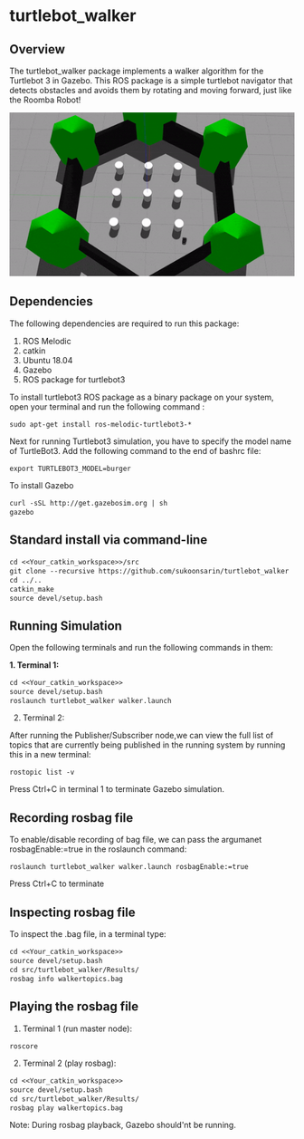 # turtlebot_walker

## Overview

The turtlebot_walker package implements a walker algorithm for the Turtlebot 3 in Gazebo. This ROS package is a simple turtlebot navigator that detects obstacles and avoids them by rotating and moving forward, just like the Roomba Robot!
<p align="center">
 <img src="https://github.com/sukoonsarin/turtlebot_walker/blob/Week12_HW/Results/Simulation.gif">
</p>

## Dependencies

The following dependencies are required to run this package:

1. ROS Melodic
2. catkin 
3. Ubuntu 18.04 
4. Gazebo
5. ROS package for turtlebot3

To install turtlebot3 ROS package as a binary package on your system, open your terminal and run the following command :
```
sudo apt-get install ros-melodic-turtlebot3-*
```
Next for running Turtlebot3 simulation, you have to specify the model name of TurtleBot3.
Add the following command to the end of bashrc file:
```
export TURTLEBOT3_MODEL=burger
```
To install Gazebo
```
curl -sSL http://get.gazebosim.org | sh
gazebo
```

## Standard install via command-line
```
cd <<Your_catkin_workspace>>/src
git clone --recursive https://github.com/sukoonsarin/turtlebot_walker
cd ../..
catkin_make
source devel/setup.bash
```
## Running Simulation
Open the following terminals and run the following commands in them:

**1. Terminal 1:**

    cd <<Your_catkin_workspace>>
    source devel/setup.bash
    roslaunch turtlebot_walker walker.launch 


2. Terminal 2:

After running the Publisher/Subscriber node,we can view the full list of topics that are currently being published in the running system by running this in a new terminal:
```
rostopic list -v
```
Press Ctrl+C in terminal 1 to terminate Gazebo simulation.

## Recording rosbag file
To enable/disable recording of bag file, we can pass the argumanet rosbagEnable:=true in the roslaunch command:
```
roslaunch turtlebot_walker walker.launch rosbagEnable:=true
```
Press Ctrl+C to terminate

## Inspecting rosbag file
To inspect the .bag file, in a terminal type:
```
cd <<Your_catkin_workspace>>
source devel/setup.bash
cd src/turtlebot_walker/Results/
rosbag info walkertopics.bag
```

## Playing the rosbag file
1. Terminal 1 (run master node):
```
roscore
```

2. Terminal 2 (play rosbag):
```
cd <<Your_catkin_workspace>>
source devel/setup.bash
cd src/turtlebot_walker/Results/
rosbag play walkertopics.bag
```
Note: During rosbag playback, Gazebo should'nt be running.
